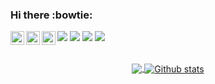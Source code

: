 ### Hi there :bowtie:
<a href="https://twitter.com/MathStatsdk">
  <img align="left" alt="Davi Komura Twitter" width="22px" src="https://cdn.jsdelivr.net/npm/simple-icons@v3/icons/twitter.svg" />
</a>
<a href="https://www.linkedin.com/in/davikomura-2099/">
  <img align="left" alt="Davi Komura Linkdein" width="22px" src="https://cdn.jsdelivr.net/npm/simple-icons@v3/icons/linkedin.svg" />
</a>
<a href="https://github.com/davikomura">
  <img align="left" alt="Davi Komura Github" width="22px" src="https://cdn.jsdelivr.net/npm/simple-icons@v3/icons/github.svg" />
</a>

<p align="left">
  <a href="#" alt="Gmail">
  <img src="https://img.shields.io/badge/-Gmail-FF0000?style=flat-square&labelColor=FF0000&logo=gmail&logoColor=white&link=LINK-DO-SEU-EMAIL" /></a>

  <a href="https://www.linkedin.com/in/davikomura-2099/" alt="Linkedin">
  <img src="https://img.shields.io/badge/-Linkedin-0e76a8?style=flat-square&logo=Linkedin&logoColor=white&link=https://www.linkedin.com/in/davikomura-2099/" /></a>

  <a href="https://twitter.com/MathStatsdk" alt="Twitter">
  <img src="https://img.shields.io/badge/-X-1DA1F2?style=flat-square&labelColor=1DA1F2&logo=twitter&logoColor=white&link=MathStatsdk" /></a>

  <a href="#" alt="Instagram">
  <img src="https://img.shields.io/badge/-Instagram-DF0174?style=flat-square&labelColor=DF0174&logo=instagram&logoColor=white&link=LINK-DO-SEU-INSTAGRAM"/></a>
</p>  

<br/>

<center>
<a href="https://github.com/davikomura">
  <img align="center" src="https://github-readme-stats.vercel.app/api/top-langs/?username=davikomura&theme=tokyonight&hide_langs_below=1" />
</a>
<a href="https://github.com/davikomura">
 <img align="center" src="https://github-readme-stats.vercel.app/api?username=davikomura&show_icons=true&theme=tokyonight&line_height=27" alt="Github stats"/>
</a>
<!---
davikomura/davikomura is a ✨ special ✨ repository because its `README.md` (this file) appears on your GitHub profile.
You can click the Preview link to take a look at your changes.
--->
